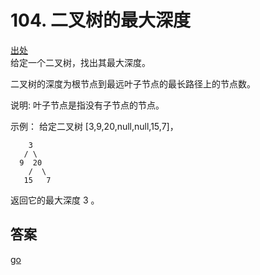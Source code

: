 # 104. 二叉树的最大深度
[出处](https://leetcode-cn.com/problems/maximum-depth-of-binary-tree)  
给定一个二叉树，找出其最大深度。

二叉树的深度为根节点到最远叶子节点的最长路径上的节点数。

说明: 叶子节点是指没有子节点的节点。

示例：
给定二叉树 [3,9,20,null,null,15,7]，
```text
    3
   / \
  9  20
    /  \
   15   7
```

返回它的最大深度 3 。

## 答案
[go](../../leecode/0104/main.go)